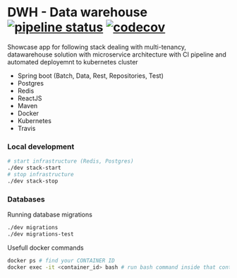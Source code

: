# DWH - Data warehouse [![pipeline status](https://gitlab.com/marecica2/dwh-datacube/badges/develop/pipeline.svg)](https://gitlab.com/marecica2/dwh/-/commits/develop) [![codecov](https://codecov.io/gh/marecica2/dwh/branch/develop/graph/badge.svg)](https://codecov.io/gh/marecica2/dwh)


Showcase app for following stack dealing with multi-tenancy, 
datawarehouse solution with microservice architecture with CI pipeline and automated deployemnt to kubernetes cluster
- Spring boot (Batch, Data, Rest, Repositories, Test)
- Postgres
- Redis
- ReactJS
- Maven
- Docker
- Kubernetes
- Travis 

### Local development
```bash
# start infrastructure (Redis, Postgres)
./dev stack-start 
# stop infrastructure
./dev stack-stop 
```

### Databases

Running database migrations

```bash
./dev migrations
./dev migrations-test
```

Usefull docker commands

```bash
docker ps # find your CONTAINER ID
docker exec -it <container_id> bash # run bash command inside that container
```

